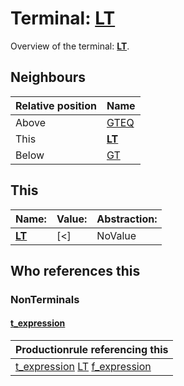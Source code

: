 # Terminal: **[LT](./LT.md)**

Overview of the terminal: **[LT](./LT.md)**.



## **Neighbours**

| Relative position | Name                                          |
| ----------------- | --------------------------------------------- |
| Above             | [GTEQ](./GTEQ.md) |
| This              | **[LT](./LT.md)** |
| Below             | [GT](./GT.md) |



## **This**

| Name:                                       | Value:          | Abstraction:    |
| ------------------------------------------- | --------------- | --------------- |
| **[LT](./LT.md)** | [<] | NoValue |



## **Who references this**

### NonTerminals


#### [t_expression](./../Grammar/t_expression.md)

| Productionrule referencing this                      |
| ---------------------------------------------------- |
| [t_expression](./../Grammar/t_expression.md) [LT](./LT.md) [f_expression](./../Grammar/f_expression.md)  |



